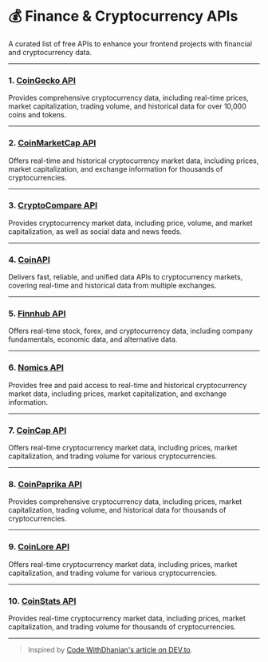 # 💰 Finance & Cryptocurrency APIs

A curated list of free APIs to enhance your frontend projects with financial and cryptocurrency data.

---

### 1. [CoinGecko API](https://www.coingecko.com/en/api)

Provides comprehensive cryptocurrency data, including real-time prices, market capitalization, trading volume, and historical data for over 10,000 coins and tokens.

---

### 2. [CoinMarketCap API](https://coinmarketcap.com/api/)

Offers real-time and historical cryptocurrency market data, including prices, market capitalization, and exchange information for thousands of cryptocurrencies.

---

### 3. [CryptoCompare API](https://min-api.cryptocompare.com/)

Provides cryptocurrency market data, including price, volume, and market capitalization, as well as social data and news feeds.

---

### 4. [CoinAPI](https://www.coinapi.io/)

Delivers fast, reliable, and unified data APIs to cryptocurrency markets, covering real-time and historical data from multiple exchanges.

---

### 5. [Finnhub API](https://finnhub.io/docs/api)

Offers real-time stock, forex, and cryptocurrency data, including company fundamentals, economic data, and alternative data.

---

### 6. [Nomics API](https://nomics.com/docs/)

Provides free and paid access to real-time and historical cryptocurrency market data, including prices, market capitalization, and exchange information.

---

### 7. [CoinCap API](https://coincap.io/)

Offers real-time cryptocurrency market data, including prices, market capitalization, and trading volume for various cryptocurrencies.

---

### 8. [CoinPaprika API](https://api.coinpaprika.com/)

Provides comprehensive cryptocurrency data, including prices, market capitalization, trading volume, and historical data for thousands of cryptocurrencies.

---

### 9. [CoinLore API](https://www.coinlore.com/cryptocurrency-data-api)

Offers real-time cryptocurrency market data, including prices, market capitalization, and trading volume for various cryptocurrencies.

---

### 10. [CoinStats API](https://apidocs.coinstats.app/)

Provides real-time cryptocurrency market data, including prices, market capitalization, and trading volume for thousands of cryptocurrencies.

---

> Inspired by [Code WithDhanian's article on DEV.to](https://dev.to/code_2/free-apis-for-frontend-development-1o55).
